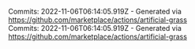 Commits: 2022-11-06T06:14:05.919Z - Generated via https://github.com/marketplace/actions/artificial-grass
<br>
Commits: 2022-11-06T06:14:05.919Z - Generated via https://github.com/marketplace/actions/artificial-grass
<br>
